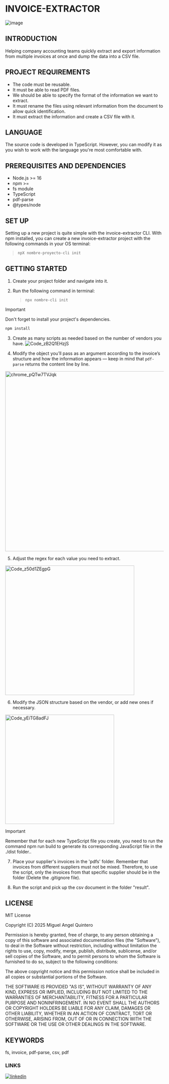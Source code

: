 # INVOICE-EXTRACTOR

![image](https://github.com/user-attachments/assets/3d76b3e5-2799-4116-b3dc-8d47e2dd9ef5)






## INTRODUCTION
Helping company accounting teams quickly extract and export information from multiple invoices at once and dump the data into a CSV file.


## PROJECT REQUIREMENTS
* The code must be reusable.
* It must be able to read PDF files.
* We should be able to specify the format of the information we want to extract.
* It must rename the files using relevant information from the document to allow quick identification.
* It must extract the information and create a CSV file with it.

## LANGUAGE
The source code is developed in TypeScript. However, you can modify it as you wish to work with the language you're most comfortable with.



## PREREQUISITES AND DEPENDENCIES
* Node.js >= 16
* npm >= 
* fs module
* TypeScript
* pdf-parse
* @types/node
  

## SET UP
Setting up a new project is quite simple with the invoice-extractor CLI. With npm installed, you can create a new invoice-extractor project with the following commands in your OS terminal:

>```bash
>npX nombre-proyecto-cli init
>





## GETTING STARTED

1. Create your project folder and navigate into it.

2. Run the following command in terminal:

   > `npx nombre-cli init`

>[!IMPORTANT]
>Don't forget to install your project's dependencies.
>```bash
>npm install
>```


3. Create as many scripts as needed based on the number of vendors you have.
![Code_zB2Q1EHzjS](https://github.com/user-attachments/assets/379ae38e-c65f-4fb3-803d-aa159a6468a5)

4. Modify the object you’ll pass as an argument according to the invoice’s structure and how the information appears — keep in mind that `pdf-parse` returns the content line by line.
<img width="570" alt="chrome_pQTw7TVJqk" src="https://github.com/user-attachments/assets/ad72192d-efb3-459a-bae0-855e0868f819" />




5. Adjust the regex for each value you need to extract.
<img width="410" alt="Code_z50d1ZEgpG" src="https://github.com/user-attachments/assets/ce1da208-47f8-414d-a097-ac2f3dc74442" />

6. Modify the JSON structure based on the vendor, or add new ones if necessary.
<img width="346" alt="Code_yEiTG8adFJ" src="https://github.com/user-attachments/assets/18768399-06e4-419f-bb03-595ab0b9ff59" />

>[!IMPORTANT]
>Remember that for each new TypeScript file you create, you need to run the command npm run build to generate its corresponding JavaScript file in the ./dist folder..


7. Place your supplier's invoices in the 'pdfs' folder. Remember that invoices from different suppliers must not be mixed. Therefore, to use the script, only the invoices from that specific supplier should be in the folder (Delete the .gitignore file).

8. Run the script and pick up the csv document in the folder "result".




## LICENSE
MIT License

Copyright (C) 2025 Miguel Angel Quintero

Permission is hereby granted, free of charge, to any person obtaining a copy of this software and associated documentation files (the "Software"), to deal in the Software without restriction, including without limitation the rights to use, copy, modify, merge, publish, distribute, sublicense, and/or sell copies of the Software, and to permit persons to whom the Software is furnished to do so, subject to the following conditions:

The above copyright notice and this permission notice shall be included in all copies or substantial portions of the Software.

THE SOFTWARE IS PROVIDED "AS IS", WITHOUT WARRANTY OF ANY KIND, EXPRESS OR IMPLIED, INCLUDING BUT NOT LIMITED TO THE WARRANTIES OF MERCHANTABILITY, FITNESS FOR A PARTICULAR PURPOSE AND NONINFRINGEMENT. IN NO EVENT SHALL THE AUTHORS OR COPYRIGHT HOLDERS BE LIABLE FOR ANY CLAIM, DAMAGES OR OTHER LIABILITY, WHETHER IN AN ACTION OF CONTRACT, TORT OR OTHERWISE, ARISING FROM, OUT OF OR IN CONNECTION WITH THE SOFTWARE OR THE USE OR OTHER DEALINGS IN THE SOFTWARE.

## KEYWORDS
fs, invoice, pdf-parse, csv, pdf

### LINKS
[![linkedin](https://img.shields.io/badge/linkedin-0A66C2?style=for-the-badge&logo=linkedin&logoColor=white)](https://www.linkedin.com/in/quinteroo/)
